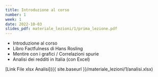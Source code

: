 ```yaml
---
title: Introduzione al corso
number: 1
week: 1
date: 2022-10-03
slides_pdf: materiale_lezioni/1/prima_lezione.pdf
---
```


- Introduzione al corso
- Libro Factfulness di Hans Rosling
- Mentire con i grafici / Correlazioni spurie
- Analisi dei redditi in Italia (con Excel)

[Link File xlsx Analisi]({{ site.baseurl }}/materiale_lezioni/1/analisi.xlsx)